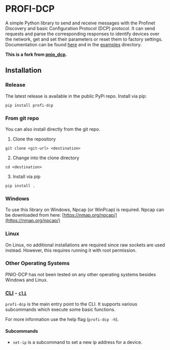 # PROFI-DCP

A simple Python library to send and receive messages with the Profinet Discovery and basic Configuration Protocol (DCP) protocol.
It can send requests and parse the corresponding responses to identify devices over the network, get and set their parameters or reset them to factory settings.
Documentation can be found [here](https://gitlab.com/EvilEli/profi-dcp) and in the [examples](./examples) directory.

**This is a fork from [pnio_dcp](https://gitlab.com/pyshacks/pnio_dcp).**

## Installation
### Release
The latest release is available in the public PyPi repo. 
Install via pip:
```
pip install profi-dcp
```
### From git repo
You can also install directly from the git repo.

1. Clone the repository

```
git clone <git-url> <destination>
```

2. Change into the clone directory
```
cd <destination>
```

3. Install via pip
```
pip install .
```

### Windows
To use this library on Windows, Npcap (or WinPcap) is required. Npcap can be downloaded from here: [https://nmap.org/npcap/](https://nmap.org/npcap/)

### Linux
On Linux, no additional installations are required since raw sockets are used instead. However, this requires running it with root permission.

### Other Operating Systems
PNIO-DCP has not been tested on any other operating systems besides Windows and Linux.

### [CLI](https://gitlab.com/EvilEli/profi-dcp) - [`cli`](https://gitlab.com/EvilEli/profi-dcp)
`profi-dcp` is the main entry point to the CLI.
It supports various subcommands which execute some basic functions.

For more information use the help flag  (`profi-dcp -h`).

#### Subcommands
- `set-ip` is a subcommand to set a new ip address for a device.
